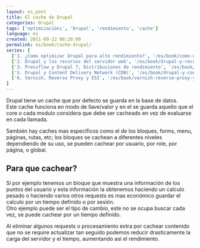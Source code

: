 ```yaml
---
layout: es_post
title: El cache de Drupal
categories: Drupal
tags: ['optimizacióni', 'Drupal', 'rendimiento', 'cache']
language: es
created: 2011-09-22 08:28:09
permalink: es/book/cache-drupal/
series: [
  ['1. ¿Como optimizar Drupal para alto rendimiento?', '/es/book/como-optimizar-drupal-para-alto-rendimiento/'],
  ['2. Drupal y los recursos del servidor web', '/es/book/drupal-y-recursos-del-servidor-web/'],
  ['3. Pressflow y Drupal 7, Distribuciones de rendimiento', '/es/book/pressflow-y-drupal-7-distribuciones-rendimiento/'],
  ['5. Drupal y Content Delivery Network (CDN)', '/es/book/drupal-y-content-delivery-network-cdn/'],
  ['6. Varnish, Reverse Proxy y ESI', '/es/book/varnish-reverse-proxy-y-esi/'],
]
---
```

Drupal tiene un cache que por defecto se guarda en la base de datos.  
Este cache funciona en modo de llave/valor y en el se guarda aquello que el core o cada modulo considera que debe ser cacheado en vez de evaluarse en cada llamada.

5ambién hay caches mas específicos como el de los bloques, forms, menu, páginas, rutas, etc; los bloques se cachean a diferentes niveles dependiendo de su uso, se pueden cachear por usuario, por role, por página, o global.

## Para que cachear?
Si por ejemplo tenemos un bloque que muestra una información de los puntos del usuario y esta información la obtenemos haciendo un calculo pesado o haciendo varios otros requests es mas económico guardar el calculo por un tiempo definido o por sesión.  
Otro ejemplo puede ser el tipo de cambio, este no se ocupa buscar cada vez, se puede cachear por un tiempo definido.  

Al eliminar algunos requests o procesamiento extra por cachear contenido que no se require actualizar tan seguido podemos reducir drasticamente la carga del servidor y el tiempo, aumentando así el rendimiento.

